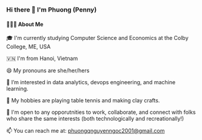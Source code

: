 ### Hi there 👋 I'm Phuong (Penny)

<!--
**phuong-nguyen-ngoc/phuong-nguyen-ngoc** is a ✨ _special_ ✨ repository because its `README.md` (this file) appears on your GitHub profile.

Here are some ideas to get you started:

- 🔭 I’m currently working on ...
- 🌱 I’m currently learning ...
- 👯 I’m looking to collaborate on ...
- 🤔 I’m looking for help with ...
- 💬 Ask me about ...
- 📫 How to reach me: ...
- 😄 Pronouns: ...
- ⚡ Fun fact: ...
-->
#### 👨🏻‍💻  About Me
🎓  I'm currently studying Computer Science and Economics at the Colby College, ME, USA

🇻🇳  I'm from Hanoi, Vietnam 

😄  My pronouns are she/her/hers

🌱  I’m interested in data analytics, devops engineering, and machine learning.

👀  My hobbies are playing table tennis and making clay crafts.

🔭  I'm open to any opporutnities to work, collaborate, and connect with folks who share the same interests (both technologically and recreationally!)

📫  You can reach me at: phuongqnguyenngoc2001@gmail.com





